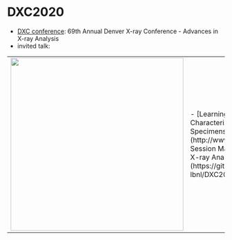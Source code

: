 # DXC2020

-	[DXC conference](http://www.dxcicdd.com/): 69th Annual Denver X-ray Conference - Advances in X-ray Analysis
-	 invited talk:

<table border="0">
 <tr>
    <td><img src="http://www.dxcicdd.com/20/images/virtualheader.png" width="400">
    </td>
    <td>
     <p>
      - [Learning for Microstructural Characterization of Archeological Specimens from XRT](http://www.dxcicdd.com/20/program.htm), Session Machine Learning Techniques in X-ray Analysis 
      - [code](https://github.com/dani-lbnl/DXC2020/code/)
      </td>
 </tr>
</table>
